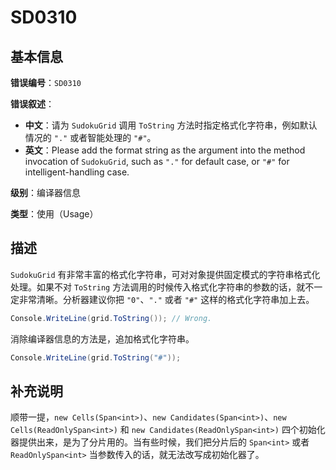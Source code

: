 ﻿# SD0310
## 基本信息

**错误编号**：`SD0310`

**错误叙述**：

* **中文**：请为 `SudokuGrid` 调用 `ToString` 方法时指定格式化字符串，例如默认情况的 `"."` 或者智能处理的 `"#"`。
* **英文**：Please add the format string as the argument into the method invocation of `SudokuGrid`, such as `"."` for default case, or `"#"` for intelligent-handling case.

**级别**：编译器信息

**类型**：使用（Usage）

## 描述

`SudokuGrid` 有非常丰富的格式化字符串，可对对象提供固定模式的字符串格式化处理。如果不对 `ToString` 方法调用的时候传入格式化字符串的参数的话，就不一定非常清晰。分析器建议你把 `"0"`、`"."` 或者 `"#"` 这样的格式化字符串加上去。

```csharp
Console.WriteLine(grid.ToString()); // Wrong.
```

消除编译器信息的方法是，追加格式化字符串。

```csharp
Console.WriteLine(grid.ToString("#"));
```

## 补充说明

顺带一提，`new Cells(Span<int>)`、`new Candidates(Span<int>)`、`new Cells(ReadOnlySpan<int>)` 和 `new Candidates(ReadOnlySpan<int>)` 四个初始化器提供出来，是为了分片用的。当有些时候，我们把分片后的 `Span<int>` 或者 `ReadOnlySpan<int>` 当参数传入的话，就无法改写成初始化器了。
